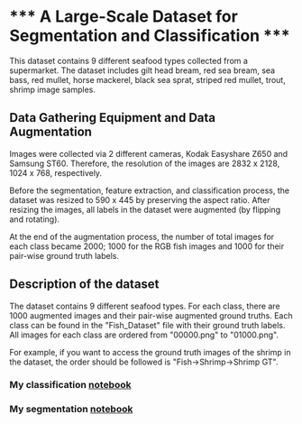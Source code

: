 # *** A Large-Scale Dataset for Segmentation and Classification ***
This dataset contains 9 different seafood types collected from a supermarket.
The dataset includes gilt head bream, red sea bream, sea bass, red mullet, horse mackerel,
black sea sprat, striped red mullet, trout, shrimp image samples.
## Data Gathering Equipment and Data Augmentation

Images were collected via 2 different cameras, Kodak Easyshare Z650 and Samsung ST60.
Therefore, the resolution of the images are 2832 x 2128, 1024 x 768, respectively.

Before the segmentation, feature extraction, and classification process, the dataset was resized to 590 x 445
by preserving the aspect ratio. After resizing the images, all labels in the dataset were augmented (by flipping and rotating).

At the end of the augmentation process, the number of total images for each class became 2000; 1000 for the RGB fish images
and 1000 for their pair-wise ground truth labels.

## Description of the dataset

The dataset contains 9 different seafood types. For each class, there are 1000 augmented images and their pair-wise augmented ground truths.
Each class can be found in the "Fish_Dataset" file with their ground truth labels. All images for each class are ordered from "00000.png" to "01000.png".

For example, if you want to access the ground truth images of the shrimp in the dataset, the order should be followed is "Fish->Shrimp->Shrimp GT".

### My classification [notebook](https://www.kaggle.com/konstanter/fish-classification-99-accuracy-pytorch-catalyst)
### My segmentation [notebook](https://www.kaggle.com/konstanter/segmentation-pytorch-unet-99-score)

